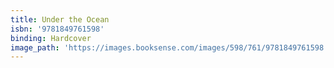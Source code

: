 ```yaml
---
title: Under the Ocean
isbn: '9781849761598'
binding: Hardcover
image_path: 'https://images.booksense.com/images/598/761/9781849761598.jpg'
---
```



